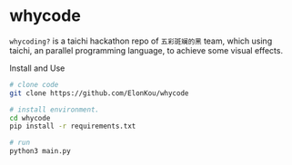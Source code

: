 # whycode
`whycoding?` is a taichi hackathon repo of `五彩斑斓的黑` team, which using taichi, an parallel programming language, to achieve some visual effects.


Install and Use
```bash
# clone code
git clone https://github.com/ElonKou/whycode

# install environment.
cd whycode
pip install -r requirements.txt

# run
python3 main.py
```